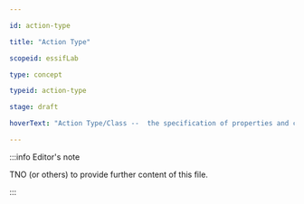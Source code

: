 ```yaml
---

id: action-type

title: "Action Type"

scopeid: essifLab

type: concept

typeid: action-type

stage: draft

hoverText: "Action Type/Class --  the specification of properties and characteristics that an Action must have in order to qualify as instance of that class, or the set of Actions that actually have these properties and characteristics."

---
```




:::info Editor's note

TNO (or others) to provide further content of this file.

:::
